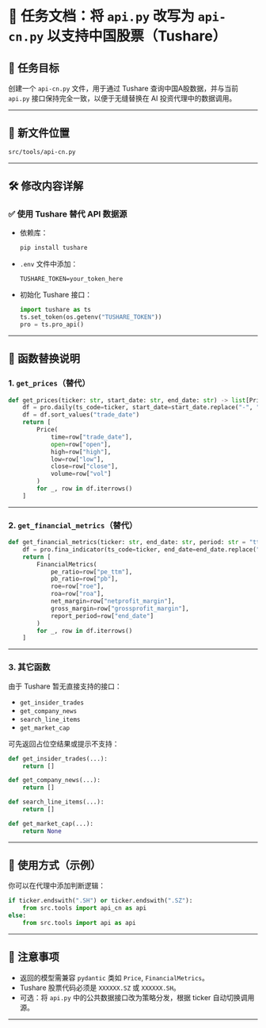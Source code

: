 # 🧾 任务文档：将 `api.py` 改写为 `api-cn.py` 以支持中国股票（Tushare）

## 🎯 任务目标

创建一个 `api-cn.py` 文件，用于通过 Tushare 查询中国A股数据，并与当前 `api.py` 接口保持完全一致，以便于无缝替换在 AI 投资代理中的数据调用。

---

## 📁 新文件位置

```bash
src/tools/api-cn.py
```

---

## 🛠 修改内容详解

### ✅ 使用 Tushare 替代 API 数据源

- 依赖库：
  ```bash
  pip install tushare
  ```

- `.env` 文件中添加：
  ```env
  TUSHARE_TOKEN=your_token_here
  ```

- 初始化 Tushare 接口：

  ```python
  import tushare as ts
  ts.set_token(os.getenv("TUSHARE_TOKEN"))
  pro = ts.pro_api()
  ```

---

## 🧱 函数替换说明

### 1. `get_prices`（替代）

```python
def get_prices(ticker: str, start_date: str, end_date: str) -> list[Price]:
    df = pro.daily(ts_code=ticker, start_date=start_date.replace("-", ""), end_date=end_date.replace("-", ""))
    df = df.sort_values("trade_date")
    return [
        Price(
            time=row["trade_date"],
            open=row["open"],
            high=row["high"],
            low=row["low"],
            close=row["close"],
            volume=row["vol"]
        )
        for _, row in df.iterrows()
    ]
```

---

### 2. `get_financial_metrics`（替代）

```python
def get_financial_metrics(ticker: str, end_date: str, period: str = "ttm", limit: int = 10) -> list[FinancialMetrics]:
    df = pro.fina_indicator(ts_code=ticker, end_date=end_date.replace("-", ""), limit=limit)
    return [
        FinancialMetrics(
            pe_ratio=row["pe_ttm"],
            pb_ratio=row["pb"],
            roe=row["roe"],
            roa=row["roa"],
            net_margin=row["netprofit_margin"],
            gross_margin=row["grossprofit_margin"],
            report_period=row["end_date"]
        )
        for _, row in df.iterrows()
    ]
```

---

### 3. 其它函数

由于 Tushare 暂无直接支持的接口：

- `get_insider_trades`
- `get_company_news`
- `search_line_items`
- `get_market_cap`

可先返回占位空结果或提示不支持：

```python
def get_insider_trades(...):
    return []

def get_company_news(...):
    return []

def search_line_items(...):
    return []

def get_market_cap(...):
    return None
```

---

## 🤖 使用方式（示例）

你可以在代理中添加判断逻辑：

```python
if ticker.endswith(".SH") or ticker.endswith(".SZ"):
    from src.tools import api_cn as api
else:
    from src.tools import api as api
```

---

## 📌 注意事项

- 返回的模型需兼容 `pydantic` 类如 `Price`, `FinancialMetrics`。
- Tushare 股票代码必须是 `XXXXXX.SZ` 或 `XXXXXX.SH`。
- 可选：将 `api.py` 中的公共数据接口改为策略分发，根据 ticker 自动切换调用源。

---

